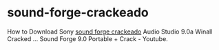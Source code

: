 # sound-forge-crackeado
How to Download Sony [sound forge crackeado](https://crackedgratis.com/sound-forge-pro-crackeado-chave-licenca/) Audio Studio 9.0a Winall Cracked ... Sound Forge 9.0 Portable + Crack - Youtube.
